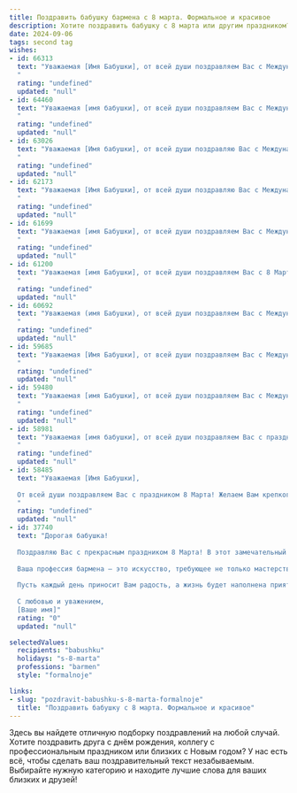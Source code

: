 ```yaml
---
title: Поздравить бабушку бармена с 8 марта. Формальное и красивое
description: Хотите поздравить бабушку с 8 марта или другим праздником? Наш ИИ создаст незабываемое поздравление, а вы обязательно выделитесь среди других.  
date: 2024-09-06
tags: second tag
wishes:
- id: 66313
  text: "Уважаемая [Имя Бабушки], от всей души поздравляем Вас с Международным женским днем 8 Марта! Желаем Вам крепкого здоровья,  неиссякаемой энергии,  радости и тепла в душе. Пусть Ваша жизнь будет наполнена яркими красками и приятными событиями!
  "
  rating: "undefined"
  updated: "null"
- id: 64460
  text: "Уважаемая [имя бабушки], от всей души поздравляем Вас с Международным женским днём 8 Марта! Желаем Вам крепкого здоровья, семейного благополучия, радости и тепла. Пусть Ваше сердце всегда будет согрето любовью близких, а каждый день будет наполнен светлыми эмоциями. С праздником!
  "
  rating: "undefined"
  updated: "null"
- id: 63026
  text: "Уважаемая [Имя бабушки], от всей души поздравляю Вас с Международным женским днем! Желаю Вам крепкого здоровья, бодрости духа, семейного тепла и благополучия. Пусть каждый день будет наполнен радостью и любовью!
  "
  rating: "undefined"
  updated: "null"
- id: 62173
  text: "Уважаемая [Имя Бабушки], от всей души поздравляю Вас с Международным женским днем 8 марта! Желаю Вам крепкого здоровья, неиссякаемой энергии и радостных моментов в жизни. Пусть Ваш профессиональный путь, полный заботы и гостеприимства, приносит Вам удовлетворение и признание!
  "
  rating: "undefined"
  updated: "null"
- id: 61699
  text: "Уважаемая [имя Бабушки], от всей души поздравляем Вас с Международным женским днём 8 Марта! Желаем Вам крепкого здоровья, благополучия, радости и весеннего настроения. Пусть работа бармена приносит Вам удовлетворение и вдохновение, а в окружении всегда будут любящие и заботливые люди.
  "
  rating: "undefined"
  updated: "null"
- id: 61200
  text: "Уважаемая [имя Бабушки], от всей души поздравляем Вас с 8 Марта! Желаем Вам крепкого здоровья, душевного тепла, радостных мгновений и, конечно же, всегда оставаться такой же жизнерадостной и обаятельной как за барной стойкой. Пусть этот день принесет Вам много улыбок и приятных сюрпризов!
  "
  rating: "undefined"
  updated: "null"
- id: 60692
  text: "Уважаемая (имя Бабушки), от всей души поздравляем Вас с Международным женским днем 8 марта! Желаем Вам крепкого здоровья, бодрости духа, семейного тепла и радостных событий. Пусть Ваша работа бармена приносит Вам удовлетворение и признание. С праздником!
  "
  rating: "undefined"
  updated: "null"
- id: 59685
  text: "Уважаемая [Имя Бабушки], от всей души поздравляем Вас с Международным женским днем 8 Марта! Желаем Вам крепкого здоровья, неиссякаемого оптимизма, радостных мгновений и душевного тепла. Пусть Ваша жизнь будет наполнена любовью, заботой и счастьем!
  "
  rating: "undefined"
  updated: "null"
- id: 59480
  text: "Уважаемая [имя Бабушки], от всей души поздравляем Вас с Международным женским днем! Желаем Вам крепкого здоровья,  радости,  мира и процветания.  Пусть Ваша трудолюбивая работа за барной стойкой приносит Вам только удовольствие и благодарных клиентов. С праздником!
  "
  rating: "undefined"
  updated: "null"
- id: 58981
  text: "Уважаемая [имя бабушки], от всей души поздравляем Вас с праздником 8 марта! Желаем Вам крепкого здоровья, семейного благополучия и, конечно же,  ярких и запоминающихся моментов в жизни. Пусть каждый день приносит Вам только радость и позитив!
  "
  rating: "undefined"
  updated: "null"
- id: 58485
  text: "Уважаемая [Имя Бабушки],
  
  От всей души поздравляем Вас с праздником 8 Марта! Желаем Вам крепкого здоровья, душевного тепла, весеннего настроения и, конечно же, радости от общения с близкими! Пусть этот день будет наполнен улыбками и приятными моментами, а Ваше профессиональное мастерство бармена всегда приносит Вам удовлетворение и признание!
  "
  rating: "undefined"
  updated: "null"
- id: 37740
  text: "Дорогая бабушка!
  
  Поздравляю Вас с прекрасным праздником 8 Марта! В этот замечательный день хочу выразить Вам свою бесконечную благодарность за все теплоту, заботу и мудрость, которые Вы дарите всем вокруг. Вы — неиссякаемый источник вдохновения и любви, а Ваши светлые глаза наполняют наши сердца радостью.
  
  Ваша профессия бармена — это искусство, требующее не только мастерства, но и уникального обаяния, которое позволяет создавать атмосферу уюта и радости. Вы как никто другой умеете угощать душой и делать мир вокруг ярче и теплее.
  
  Пусть каждый день приносит Вам радость, а жизнь будет наполнена приятными моментами и теплом близких. Желаю крепкого здоровья, счастья и много светлых моментов в кругу родных и друзей!
  
  С любовью и уважением,
  [Ваше имя]"
  rating: "0"
  updated: "null"

selectedValues:
  recipients: "babushku"
  holidays: "s-8-marta"
  professions: "barmen"
  style: "formalnoje"

links:
- slug: "pozdravit-babushku-s-8-marta-formalnoje"
  title: "Поздравить бабушку с 8 марта. Формальное и красивое"
---
```


Здесь вы найдете отличную подборку поздравлений на любой случай. 
Хотите поздравить друга с днём рождения, коллегу с профессиональным праздником или близких с Новым годом? У нас есть всё, чтобы сделать ваш поздравительный текст незабываемым. Выбирайте нужную категорию и находите лучшие слова для ваших близких и друзей!
